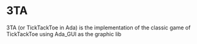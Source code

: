 # 3TA
3TA (or TickTackToe in Ada) is the implementation of the classic game of TickTackToe using Ada_GUI as the graphic lib

